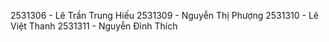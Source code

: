 2531306	- Lê Trần Trung	Hiếu
2531309	- Nguyễn Thị	Phượng
2531310	- Lê Việt	Thanh
2531311 -	Nguyễn Đình	Thích
